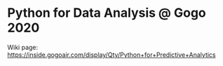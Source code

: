 # Python for Data Analysis @ Gogo 2020 

Wiki page:
https://inside.gogoair.com/display/Qty/Python+for+Predictive+Analytics
